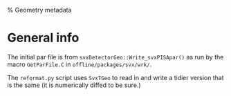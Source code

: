 % Geometry metadata

# General info
The initial par file is from `svxDetectorGeo::Write_svxPISApar()` as run by the macro `GetParFile.C` in `offline/packages/svx/wrk/`.

The `reformat.py` script uses `SvxTGeo` to read in and write a tidier version that is the same (it is numerically diffed to be sure.)

